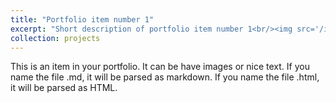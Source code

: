 ```yaml
---
title: "Portfolio item number 1"
excerpt: "Short description of portfolio item number 1<br/><img src='/images/cvc1.jpeg'>"
collection: projects
---
```


This is an item in your portfolio. It can be have images or nice text. If you name the file .md, it will be parsed as markdown. If you name the file .html, it will be parsed as HTML. 
